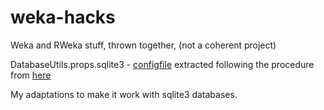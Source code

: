 weka-hacks
==========

Weka and RWeka stuff, thrown together, (not a coherent project)

DatabaseUtils.props.sqlite3 - [configfile](http://weka.wikispaces.com/weka_experiment_DatabaseUtils.props) extracted
following the procedure from [here](http://weka.wikispaces.com/Couldn%27t+read+from+database+-+unknown+data+type)

My adaptations to make it work with sqlite3 databases.
